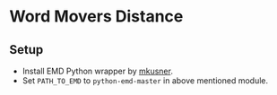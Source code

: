 # Word Movers Distance

## Setup

* Install EMD Python wrapper by [mkusner](https://github.com/mkusner/wmd).
* Set `PATH_TO_EMD` to `python-emd-master` in above mentioned module.


